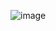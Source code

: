 ![image](https://user-images.githubusercontent.com/94825943/163841805-f9227da2-e983-4dd9-b340-621e10c9b084.png)
